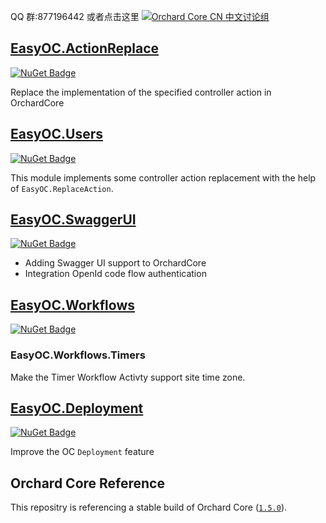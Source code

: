 
QQ 群:877196442 或者点击这里
[![Orchard Core CN 中文讨论组](https://docs.orchardcore.net/en/latest/docs/assets/images/orchard-core-cn-community-logo.png)](https://shang.qq.com/wpa/qunwpa?idkey=48721591a71ee7586316604a7a4ee99d26fd977c6120370a06585085a5936f62) 


## [EasyOC.ActionReplace](src/Modules/EasyOC.ReplaceAction)
[![NuGet Badge](https://buildstats.info/nuget/EasyOC.ReplaceAction?includePreReleases=true)](https://www.nuget.org/packages/EasyOC.ReplaceAction)

Replace the implementation of the specified controller action in OrchardCore

## [EasyOC.Users](src/Modules/EasyOC.Users)
[![NuGet Badge](https://buildstats.info/nuget/EasyOC.Users?includePreReleases=true)](https://www.nuget.org/packages/EasyOC.Users)

This module implements some controller action replacement with the help of `EasyOC.ReplaceAction`.

## [EasyOC.SwaggerUI](src/Modules/EasyOC.SwaggerUI)
[![NuGet Badge](https://buildstats.info/nuget/EasyOC.SwaggerUI?includePreReleases=true)](https://www.nuget.org/packages/EasyOC.SwaggerUI)


- Adding Swagger UI support to OrchardCore
- Integration OpenId code flow authentication

## [EasyOC.Workflows](src/Modules/EasyOC.Workflows)
[![NuGet Badge](https://buildstats.info/nuget/EasyOC.Workflows?includePreReleases=true)](https://www.nuget.org/packages/EasyOC.Workflows)

### EasyOC.Workflows.Timers
Make the Timer Workflow Activty support site time zone.


## [EasyOC.Deployment](src/Modules/EasyOC.Deployment)
[![NuGet Badge](https://buildstats.info/nuget/EasyOC.Deployment?includePreReleases=true)](https://www.nuget.org/packages/EasyOC.Deployment)

Improve the OC `Deployment` feature

 


## Orchard Core Reference

This repositry is referencing a stable build of Orchard Core ([`1.5.0`](https://www.nuget.org/packages/OrchardCore.Module.Targets/1.5.0)).



